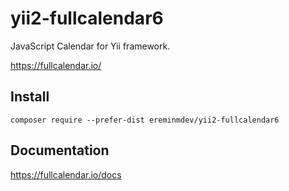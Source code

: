 # yii2-fullcalendar6

JavaScript Calendar for Yii framework.

https://fullcalendar.io/

## Install

``composer require --prefer-dist ereminmdev/yii2-fullcalendar6``

## Documentation

https://fullcalendar.io/docs
